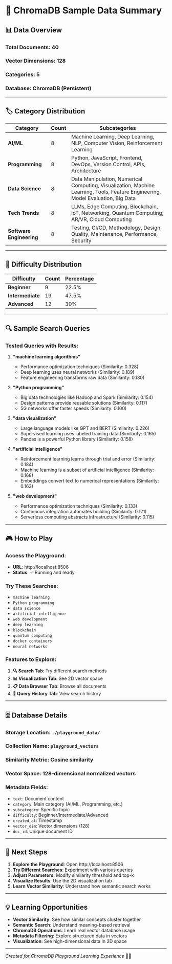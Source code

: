 # 🧠 ChromaDB Sample Data Summary

## 📊 **Data Overview**

### **Total Documents**: 40
### **Vector Dimensions**: 128
### **Categories**: 5
### **Database**: ChromaDB (Persistent)

---

## 🏷️ **Category Distribution**

| Category | Count | Subcategories |
|----------|-------|---------------|
| **AI/ML** | 8 | Machine Learning, Deep Learning, NLP, Computer Vision, Reinforcement Learning |
| **Programming** | 8 | Python, JavaScript, Frontend, DevOps, Version Control, APIs, Architecture |
| **Data Science** | 8 | Data Manipulation, Numerical Computing, Visualization, Machine Learning, Tools, Feature Engineering, Model Evaluation, Big Data |
| **Tech Trends** | 8 | LLMs, Edge Computing, Blockchain, IoT, Networking, Quantum Computing, AR/VR, Cloud Computing |
| **Software Engineering** | 8 | Testing, CI/CD, Methodology, Design, Quality, Maintenance, Performance, Security |

---

## 🎯 **Difficulty Distribution**

| Difficulty | Count | Percentage |
|------------|-------|------------|
| **Beginner** | 9 | 22.5% |
| **Intermediate** | 19 | 47.5% |
| **Advanced** | 12 | 30% |

---

## 🔍 **Sample Search Queries**

### **Tested Queries with Results:**

1. **"machine learning algorithms"**
   - Performance optimization techniques (Similarity: 0.328)
   - Deep learning uses neural networks (Similarity: 0.189)
   - Feature engineering transforms raw data (Similarity: 0.180)

2. **"Python programming"**
   - Big data technologies like Hadoop and Spark (Similarity: 0.154)
   - Design patterns provide reusable solutions (Similarity: 0.117)
   - 5G networks offer faster speeds (Similarity: 0.100)

3. **"data visualization"**
   - Large language models like GPT and BERT (Similarity: 0.226)
   - Supervised learning uses labeled training data (Similarity: 0.165)
   - Pandas is a powerful Python library (Similarity: 0.158)

4. **"artificial intelligence"**
   - Reinforcement learning learns through trial and error (Similarity: 0.184)
   - Machine learning is a subset of artificial intelligence (Similarity: 0.168)
   - Embeddings convert text to numerical representations (Similarity: 0.163)

5. **"web development"**
   - Performance optimization techniques (Similarity: 0.133)
   - Continuous integration automates building (Similarity: 0.121)
   - Serverless computing abstracts infrastructure (Similarity: 0.115)

---

## 🎮 **How to Play**

### **Access the Playground:**
- **URL**: http://localhost:8506
- **Status**: ✅ Running and ready

### **Try These Searches:**
- `machine learning`
- `Python programming`
- `data science`
- `artificial intelligence`
- `web development`
- `deep learning`
- `blockchain`
- `quantum computing`
- `docker containers`
- `neural networks`

### **Features to Explore:**
1. **🔍 Search Tab**: Try different search methods
2. **📊 Visualization Tab**: See 2D vector space
3. **📋 Data Browser Tab**: Browse all documents
4. **🎯 Query History Tab**: View search history

---

## 🗄️ **Database Details**

### **Storage Location**: `./playground_data/`
### **Collection Name**: `playground_vectors`
### **Similarity Metric**: Cosine similarity
### **Vector Space**: 128-dimensional normalized vectors

### **Metadata Fields:**
- `text`: Document content
- `category`: Main category (AI/ML, Programming, etc.)
- `subcategory`: Specific topic
- `difficulty`: Beginner/Intermediate/Advanced
- `created_at`: Timestamp
- `vector_dim`: Vector dimensions (128)
- `doc_id`: Unique document ID

---

## 🚀 **Next Steps**

1. **Explore the Playground**: Open http://localhost:8506
2. **Try Different Searches**: Experiment with various queries
3. **Adjust Parameters**: Modify similarity threshold and top-k
4. **Visualize Results**: Use the 2D visualization tab
5. **Learn Vector Similarity**: Understand how semantic search works

---

## 💡 **Learning Opportunities**

- **Vector Similarity**: See how similar concepts cluster together
- **Semantic Search**: Understand meaning-based retrieval
- **ChromaDB Operations**: Learn real vector database usage
- **Metadata Filtering**: Explore structured data in vectors
- **Visualization**: See high-dimensional data in 2D space

---

*Created for ChromaDB Playground Learning Experience* 🧠✨
